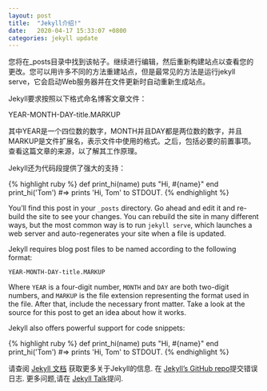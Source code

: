 ```yaml
---
layout: post
title:  "Jekyll介绍!"
date:   2020-04-17 15:33:07 +0800
categories: jekyll update
---
```


您将在_posts目录中找到该帖子。继续进行编辑，然后重新构建站点以查看您的更改。您可以用许多不同的方法重建站点，但是最常见的方法是运行jekyll serve，它会启动Web服务器并在文件更新时自动重新生成站点。

Jekyll要求按照以下格式命名博客文章文件：

YEAR-MONTH-DAY-title.MARKUP

其中YEAR是一个四位数的数字，MONTH并且DAY都是两位数的数字，并且MARKUP是文件扩展名，表示文件中使用的格式。之后，包括必要的前置事项。查看这篇文章的来源，以了解其工作原理。

Jekyll还为代码段提供了强大的支持：

{% highlight ruby %}
def print_hi(name)
  puts "Hi, #{name}"
end
print_hi('Tom')
#=> prints 'Hi, Tom' to STDOUT.
{% endhighlight %}


You’ll find this post in your `_posts` directory. Go ahead and edit it and re-build the site to see your changes. You can rebuild the site in many different ways, but the most common way is to run `jekyll serve`, which launches a web server and auto-regenerates your site when a file is updated.

Jekyll requires blog post files to be named according to the following format:

`YEAR-MONTH-DAY-title.MARKUP`

Where `YEAR` is a four-digit number, `MONTH` and `DAY` are both two-digit numbers, and `MARKUP` is the file extension representing the format used in the file. After that, include the necessary front matter. Take a look at the source for this post to get an idea about how it works.

Jekyll also offers powerful support for code snippets:

{% highlight ruby %}
def print_hi(name)
  puts "Hi, #{name}"
end
print_hi('Tom')
#=> prints 'Hi, Tom' to STDOUT.
{% endhighlight %}

请查阅 [Jekyll 文档][jekyll-docs] 获取更多关于Jekyll的信息. 在 [Jekyll’s GitHub repo][jekyll-gh]提交错误日志. 更多问题,请在 [Jekyll Talk][jekyll-talk]提问.

[jekyll-docs]: https://jekyllrb.com/docs/home
[jekyll-gh]:   https://github.com/jekyll/jekyll
[jekyll-talk]: https://talk.jekyllrb.com/
